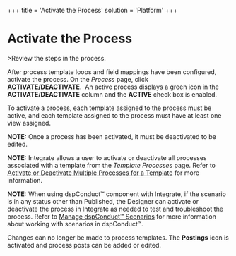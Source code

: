 +++
title = 'Activate the Process'
solution = 'Platform'
+++

# Activate the Process

<span id="Post Data using an RFC Steps" class="popUpLink">\>Review the
steps in the process. </span>

After process template loops and field mappings have been configured,
activate the process. On the *Process* page, click
**ACTIVATE/DEACTIVATE**.  An active process displays a green icon in the
**ACTIVATE/DEACTIVATE** column and the **ACTIVE** check box is enabled.

To activate a process, each template assigned to the process must be
active, and each template assigned to the process must have at least one
view assigned.

**NOTE:** Once a process has been activated, it must be deactivated to
be edited.

**NOTE:** Integrate allows a user to activate or deactivate all
processes associated with a template from the *Template Processes* page.
Refer to [Activate or Deactivate Multiple Processes for a
Template](ActivateDeactivateMultProc.htm) for more information.

<span style="font-weight: bold;">NOTE:</span> When using dspConduct™
component with Integrate, if the scenario is in any status other than
Published, the Designer can activate or deactivate the process in
Integrate as needed to test and troubleshoot the process. Refer to
[Manage dspConduct™
Scenarios](../../../Master_Data_Mgmt/dspConduct/Use_Cases/Manage_Scenarios.htm)
for more information about working with scenarios in dspConduct™.

Changes can no longer be made to process templates. The **Postings**
icon is activated and process posts can be added or edited.
